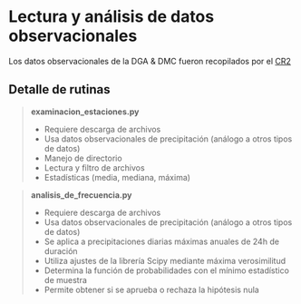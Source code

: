# Lectura y análisis de datos observacionales

Los datos observacionales de la DGA & DMC fueron recopilados por el [CR2](http://www.cr2.cl/)

## Detalle de rutinas
> **examinacion_estaciones.py**
> 
> - Requiere descarga de archivos
> - Usa datos observacionales de precipitación (análogo a otros tipos de datos)
> - Manejo de directorio
> - Lectura y filtro de archivos
> - Estadísticas (media, mediana, máxima)

> **analisis_de_frecuencia.py**
> - Requiere descarga de archivos
> - Usa datos observacionales de precipitación (análogo a otros tipos de datos)
> - Se aplica a precipitaciones diarias máximas anuales de 24h de duración 
> - Utiliza ajustes de la librería Scipy mediante máxima verosimilitud
> - Determina la función de probabilidades con el mínimo estadístico de muestra
> - Permite obtener si se aprueba o rechaza la hipótesis nula

